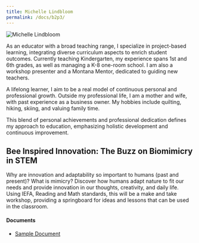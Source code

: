 ```yaml
---
title: Michelle Lindbloom
permalink: /docs/b2p3/
---
```

![Michelle Lindbloom](../monday/breakout2/images/lindbloom.jpg)

As an educator with a broad teaching range, I specialize in project-based learning, integrating diverse curriculum aspects to enrich student outcomes. Currently teaching Kindergarten, my experience spans 1st and 6th grades, as well as managing a K-8 one-room school. I am also a workshop presenter and a Montana Mentor, dedicated to guiding new teachers.

A lifelong learner, I aim to be a real model of continuous personal and professional growth. Outside my professional life, I am a mother and wife, with past experience as a business owner. My hobbies include quilting, hiking, skiing, and valuing family time.

This blend of personal achievements and professional dedication defines my approach to education, emphasizing holistic development and continuous improvement.

## Bee Inspired Innovation: The Buzz on Biomimicry in STEM

Why are innovation and adaptability so important to humans (past and present)? What is mimicry? Discover how humans adapt nature to fit our needs and provide innovation in our thoughts, creativity, and daily life. Using IEFA, Reading and Math standards, this will be a make and take workshop, providing a springboard for ideas and lessons that can be used in the classroom.

#### Documents
 - [Sample Document](../monday/breakout2/documents/b1p1d1.pdf)